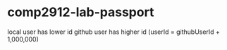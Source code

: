 # comp2912-lab-passport

local user has lower id
github user has higher id (userId = githubUserId + 1,000,000)
